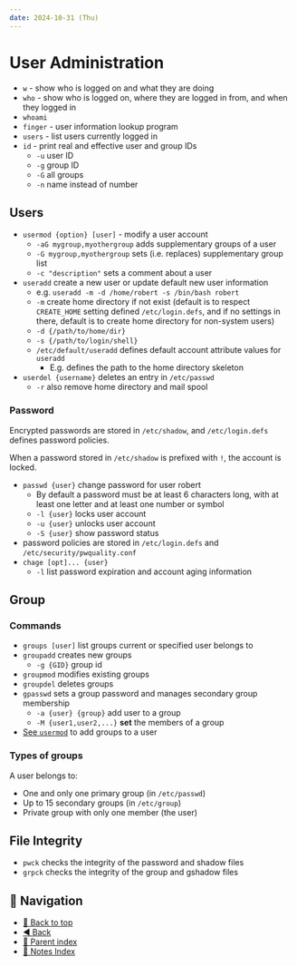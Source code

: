 ```yaml
---
date: 2024-10-31 (Thu)
---
```


# User Administration

- `w` - show who is logged on and what they are doing
- `who` - show who is logged on, where they are logged in from, and when they
  logged in
- `whoami`
- `finger` - user information lookup program
- `users` - list users currently logged in
- `id` - print real and effective user and group IDs
  - `-u` user ID
  - `-g` group ID
  - `-G` all groups
  - `-n` name instead of number

## Users

- `usermod {option} [user]` - modify a user account
  - `-aG mygroup,myothergroup` adds supplementary groups of a user
  - `-G mygroup,myothergroup` sets (i.e. replaces) supplementary group list
  - `-c "description"` sets a comment about a user
- `useradd` create a new user or update default new user information
  - e.g. `useradd -m -d /home/robert -s /bin/bash robert`
  - `-m` create home directory if not exist (default is to respect `CREATE_HOME`
    setting defined `/etc/login.defs`, and if no settings in there, default is
    to create home directory for non-system users)
  - `-d {/path/to/home/dir}`
  - `-s {/path/to/login/shell}`
  - `/etc/default/useradd` defines default account attribute values for
    `useradd`
    - E.g. defines the path to the home directory skeleton
- `userdel {username}` deletes an entry in `/etc/passwd`
  - `-r` also remove home directory and mail spool

### Password

Encrypted passwords are stored in `/etc/shadow`, and `/etc/login.defs` defines
password policies.

When a password stored in `/etc/shadow` is prefixed with `!`, the account is
locked.

- `passwd {user}` change password for user robert
  - By default a password must be at least 6 characters long, with at least one
    letter and at least one number or symbol
  - `-l {user}` locks user account
  - `-u {user}` unlocks user account
  - `-S {user}` show password status
- password policies are stored in `/etc/login.defs` and
  `/etc/security/pwquality.conf`
- `chage [opt]... {user}`
  - `-l` list password expiration and account aging information

## Group

### Commands

- `groups [user]` list groups current or specified user belongs to
- `groupadd` creates new groups
  - `-g {GID}` group id
- `groupmod` modifies existing groups
- `groupdel` deletes groups
- `gpasswd` sets a group password and manages secondary group membership
  - `-a {user} {group}` add user to a group
  - `-M {user1,user2,...}` **set** the members of a group
- [See `usermod`](#users) to add groups to a user

### Types of groups

A user belongs to:

- One and only one primary group (in `/etc/passwd`)
- Up to 15 secondary groups (in `/etc/group`)
- Private group with only one member (the user)

## File Integrity

- `pwck` checks the integrity of the password and shadow files
- `grpck` checks the integrity of the group and gshadow files

## 🧭 Navigation

- [🔼 Back to top](#user-administration)
- [◀️ Back](unix-commands.md)
- [🔖 Parent index](../../index.md)
- [📑 Notes Index](../../index.md)
